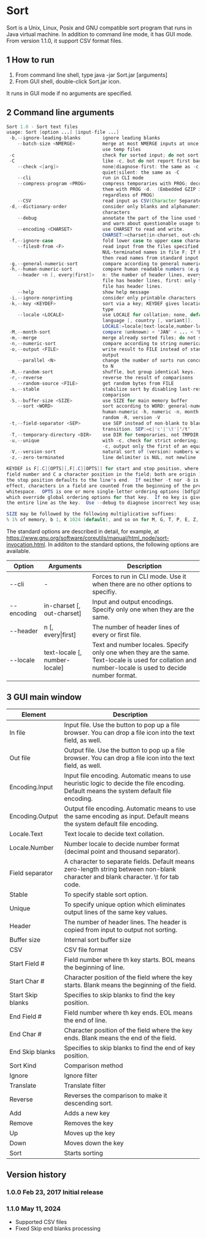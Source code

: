 # Sort
Sort is a Unix, Linux, Posix and GNU compatible sort program that runs in Java virtual machine. In addition to command line mode, it has GUI mode.   From version 1.1.0, it support CSV format files.

## 1 How to run
1. From command line shell, type java -jar Sort.jar [arguments]
2. From GUI shell, double-click Sort.jar icon. 

It runs in GUI mode if no arguments are specified.

## 2 Command line arguments

```java
Sort 1.0 - Sort text files
usage: Sort [option ...] [input-file ...]
 -b,--ignore-leading-blanks        ignore leading blanks
    --batch-size <NMERGE>          merge at most NMERGE inputs at once; for more
                                   use temp files
 -c                                check for sorted input; do not sort
 -C                                like -c, but do not report first bad line
    --check <[arg]>                none|diagnose-first: the same as -c,
                                   quiet|silent: the same as -C
    --cli                          run in CLI mode
    --compress-program <PROG>      compress temporaries with PROG; decompress
                                   them with PROG -d.  (Embedded GZIP is used
                                   regardless of PROG)
    --CSV                          read input as CSV(Character Separated Values) format
 -d,--dictionary-order             consider only blanks and alphanumeric
                                   characters
    --debug                        annotate the part of the line used to sort,
                                   and warn about questionable usage to stderr
    --encoding <CHARSET>           use CHARSET to read and write.
                                   CHARSET:=charset|in-charset, out-charset
 -f,--ignore-case                  fold lower case to upper case characters
    --files0-from <F>              read input from the files specified by
                                   NUL-terminated names in file F; If F is '-'
                                   then read names from standard input
 -g,--general-numeric-sort         compare according to general numerical value
 -h,--human-numeric-sort           compare human readable numbers (e.g., 2K 1G)
    --header <n [, every|first]>   n: the number of header lines, every: every
                                   file has header lines, first: only the first
                                   file has header lines.
    --help                         show help message
 -i,--ignore-nonprinting           consider only printable characters
 -k,--key <KEYDEF>                 sort via a key; KEYDEF gives location and
                                   type
    --locale <LOCALE>              use LOCALE for collation; none, default or
                                   language [, country [, variant]].
                                   LOCALE:=locale|text-locale,number-locale
 -M,--month-sort                   compare (unknown) < 'JAN' < ... < 'DEC'
 -m,--merge                        merge already sorted files; do not sort
 -n,--numeric-sort                 compare according to string numerical value
 -o,--output <FILE>                write result to FILE instead of standard
                                   output
    --parallel <N>                 change the number of sorts run concurrently
                                   to N
 -R,--random-sort                  shuffle, but group identical keys.
 -r,--reverse                      reverse the result of comparisons
    --random-source <FILE>         get random bytes from FILE
 -s,--stable                       stabilize sort by disabling last-resort
                                   comparison
 -S,--buffer-size <SIZE>           use SIZE for main memory buffer
    --sort <WORD>                  sort according to WORD: general-numeric -g,
                                   human-numeric -h, numeric -n, month -M,
                                   random -R, version -V
 -t,--field-separator <SEP>        use SEP instead of non-blank to blank
                                   transition. SEP:=c|'c'|'\t'|'/t'
 -T,--temporary-directory <DIR>    use DIR for temporaries, not TMPDIR
 -u,--unique                       with -c, check for strict ordering; without
                                   -c, output only the first of an equal run
 -V,--version-sort                 natural sort of (version) numbers within text
 -z,--zero-terminated              line delimiter is NUL, not newline

KEYDEF is F[.C][OPTS][,F[.C][OPTS]] for start and stop position, where F is a
field number and C a character position in the field; both are origin 1, and
the stop position defaults to the line's end.  If neither -t nor -b is in
effect, characters in a field are counted from the beginning of the preceding
whitespace.  OPTS is one or more single-letter ordering options [bdfgiMhnRrV],
which override global ordering options for that key.  If no key is given, use
the entire line as the key.  Use --debug to diagnose incorrect key usage.

SIZE may be followed by the following multiplicative suffixes:
% 1% of memory, b 1, K 1024 (default), and so on for M, G, T, P, E, Z, Y.

```
The standard options are described in detail, for example, at https://www.gnu.org/software/coreutils/manual/html_node/sort-invocation.html.
In additon to the standard options, the following options are available.

 Option   | Arguments | Description
----------|-----------|-------------
\--cli     |        -                   |Forces to run in CLI mode. Use it when there are no other options to specifiy.
\--encoding |in-charset [, out-charset]  |Input and output encodings. Specify only one when they are the same.
\--header  |n [, every&#124;first]        |The number of header lines of every or first file.
\--locale  |text-locale [, number-locale]|Text and number locales. Specify only one when they are the same. Text-locale is used for collation and number-locale is used to decide number format.

## 3 GUI main window
 Element  | Description
----------|-------------
In file   | Input file.  Use the button to pop up a file browser.  You can drop a file icon into the text field, as well.
Out file  | Output file.  Use the button to pop up a file browser.  You can drop a file icon into the text field, as well.
Encoding.Input  | Input file encoding. Automatic means to use heuristic logic to decide the file encoding. Default means the system default file encoding.
Encoding.Output | Output file encoding. Automatic means to use the same encoding as input. Default means the system default file encoding.
Locale.Text   | Text locale to decide text collation.
Locale.Number | Number locale to decide number format (decimal point and thousand separator).
Field separator | A character to separate fields.  Default means zero-length string between non-blank character and blank character. \t for tab code.
Stable | To specify stable sort option.
Unique | To specify unique option which eliminates output lines of the same key values.
Header | The number of header lines.  The header is copied from input to output not sorting.
Buffer size | Internal sort buffer size
CSV | CSV file format
Start Field # | Field number where th key starts.  BOL means the beginning of line.
Start Char #  | Character position of the field where the key starts.  Blank means the beginning of the field.
Start Skip blanks  | Specifies to skip blanks to find the key position.
End Field # | Field number where th key ends.  EOL means the end of line.
End Char #  | Character position of the field where the key ends. Blank means the end of the field.
End Skip blanks  | Specifies to skip blanks to find the end of key position.
Sort Kind | Comparison method
Ignore    | Ignore filter
Translate | Translate filter
Reverse   | Reverses the comparison to make it descending sort.
Add       | Adds a new key
Remove    | Removes the key
Up        | Moves up the key
Down      | Moves down the key
Sort      | Starts sorting

## Version history
### 1.0.0 Feb 23, 2017 Initial release
### 1.1.0 May 11, 2024
* Supported CSV files
* Fixed Skip end blanks processing